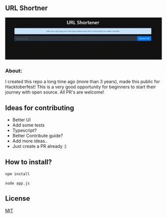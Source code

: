 ## URL Shortner

<div align="center">
<img src="/docs/url.gif">
</div>

### About:

I created this repo a long time ago (more than 3 years), made this public for Hacktoberfest! This is a very good
opportunity for beginners to start their journey with open source. All PR's are welcome!

## Ideas for contributing

- Better UI
- Add some tests
- Typescript?
- Better Contribute guide?
- Add more ideas..
- Just create a PR already :)

## How to install?

```
npm install
```

```
node app.js
```

## License

[MIT](https://choosealicense.com/licenses/)
